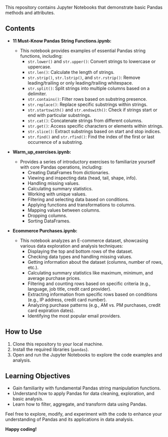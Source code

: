 This repository contains Jupyter Notebooks that demonstrate basic Pandas methods and attributes.

## Contents

* **11 Must-Know Pandas String Functions.ipynb:**
    * This notebook provides examples of essential Pandas string functions, including:
        * `str.lower()` and `str.upper()`: Convert strings to lowercase or uppercase.
        * `str.len()`: Calculate the length of strings.
        * `str.strip()`, `str.lstrip()`, and `str.rstrip()`: Remove leading/trailing or only leading/trailing whitespace.
        * `str.split()`: Split strings into multiple columns based on a delimiter.
        * `str.contains()`: Filter rows based on substring presence.
        * `str.replace()`: Replace specific substrings within strings.
        * `str.startswith()` and `str.endswith()`: Check if strings start or end with particular substrings.
        * `str.cat()`: Concatenate strings from different columns.
        * `str.get()`: Access specific characters or elements within strings.
        * `str.slice()`: Extract substrings based on start and stop indices.
        * `str.find()` and `str.rfind()`: Find the index of the first or last occurrence of a substring.
     
         
* **Warm_up_exercises.ipynb:**
    * Provides a series of introductory exercises to familiarize yourself with core Pandas operations, including:
        * Creating DataFrames from dictionaries.
        * Viewing and inspecting data (head, tail, shape, info).
        * Handling missing values.
        * Calculating summary statistics.
        * Working with unique values.
        * Filtering and selecting data based on conditions.
        * Applying functions and transformations to columns.
        * Mapping values between columns.
        * Dropping columns.
        * Sorting DataFrames.


* **Ecommerce Purchases.ipynb:**
    * This notebook analyzes an E-commerce dataset, showcasing various data exploration and analysis techniques:
        * Displaying the top and bottom rows of the dataset.
        * Checking data types and handling missing values.
        * Getting information about the dataset (columns, number of rows, etc.).
        * Calculating summary statistics like maximum, minimum, and average purchase prices.
        * Filtering and counting rows based on specific criteria (e.g., language, job title, credit card provider).
        * Extracting information from specific rows based on conditions (e.g., IP address, credit card number).
        * Analyzing purchase patterns (e.g., AM vs. PM purchases, credit card expiration dates).
        * Identifying the most popular email providers.

## How to Use

1. Clone this repository to your local machine.
2. Install the required libraries (`pandas`).
3. Open and run the Jupyter Notebooks to explore the code examples and analysis.

## Learning Objectives

* Gain familiarity with fundamental Pandas string manipulation functions.
* Understand how to apply Pandas for data cleaning, exploration, and basic analysis.
* Learn how to filter, aggregate, and transform data using Pandas.

Feel free to explore, modify, and experiment with the code to enhance your understanding of Pandas and its applications in data analysis.

**Happy coding!**
